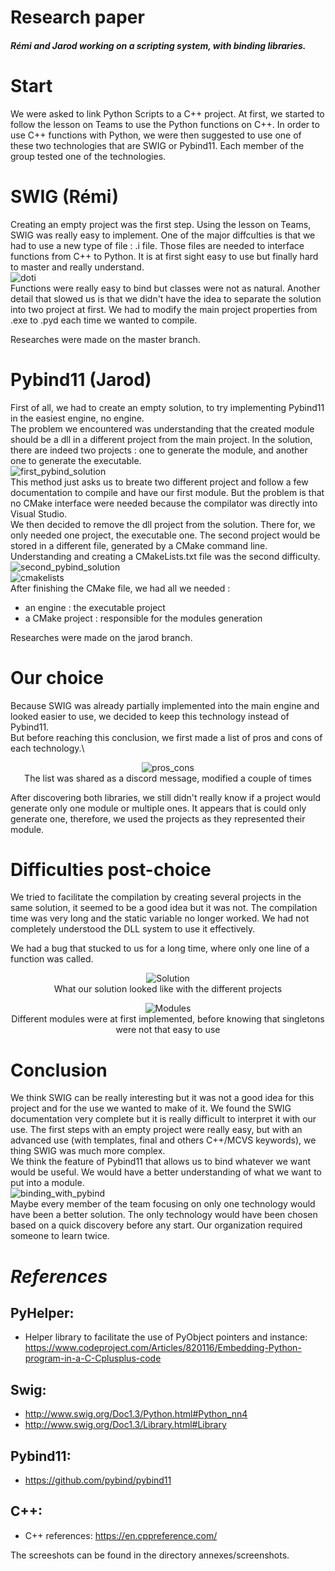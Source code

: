 # **Research paper**
##### Rémi and Jarod working on a scripting system, with binding libraries.
 
# Start
We were asked to link Python Scripts to a C++ project. At first, we started to follow the lesson on Teams to use the Python functions on C++. In order to use C++ functions with Python, we were then suggested to use one of these two technologies that are SWIG or Pybind11. Each member of the group tested one of the technologies.
 
# SWIG (Rémi)
Creating an empty project was the first step. Using the lesson on Teams, SWIG was really easy to implement. One of the major diffculties is that we had to use a new type of file : .i file. Those files are needed to interface functions from C++ to Python. It is at first sight easy to use but finally hard to master and really understand.\
![doti](screenshots/doti_file.png)\
Functions were really easy to bind but classes were not as natural. Another detail that slowed us is that we didn't have the idea to separate the solution into two project at first. We had to modify the main project properties from .exe to .pyd each time we wanted to compile.

Researches were made on the master branch.
 
# Pybind11 (Jarod)
First of all, we had to create an empty solution, to try implementing Pybind11 in the easiest engine, no engine.\
The problem we encountered was understanding that the created module should be a dll in a different project from the main project. In the solution, there are indeed two projects : one to generate the module, and another one to generate the executable.\
![first_pybind_solution](screenshots/first_pybind.png)\
This method just asks us to breate two different project and follow a few documentation to compile and have our first module. But the problem is that no CMake interface were needed because the compilator was directly into Visual Studio.\
We then decided to remove the dll project from the solution. There for, we only needed one project, the executable one. The second project would be stored in a different file, generated by a CMake command line. Understanding and creating a CMakeLists.txt file was the second difficulty.\
![second_pybind_solution](screenshots/second_pybind.png)\
![cmakelists](screenshots/cmakelists.png)\
After finishing the CMake file, we had all we needed :
- an engine : the executable project
- a CMake project : responsible for the modules generation

Researches were made on the jarod branch.
 
# Our choice
Because SWIG was already partially implemented into the main engine and looked easier to use, we decided to keep this technology instead of Pybind11.\
But before reaching this conclusion, we first made a list of pros and cons of each technology.\

<div style="text-align:center">

![pros_cons](screenshots/pros_cons.png)\
The list was shared as a discord message, modified a couple of times

<div style="text-align:left">

After discovering both libraries, we still didn't really know if a project would generate only one module or multiple ones. It appears that is could only generate one, therefore, we used the projects as they represented their module.
 
# Difficulties post-choice
We tried to facilitate the compilation by creating several projects in the same solution, it seemed to be a good idea but it was not. The compilation time was very long and the static variable no longer worked.
We had not completely understood the DLL system to use it effectively.
 
We had a bug that stucked to us for a long time, where only one line of a function was called.
 
<div style="text-align:center">
 
![Solution](screenshots/solutions.png)\
What our solution looked like with the different projects

![Modules](screenshots/modules.png)\
Different modules were at first implemented, before knowing that singletons were not that easy to use
 
<div style="text-align:left">

# Conclusion
We think SWIG can be really interesting but it was not a good idea for this project and for the use we wanted to make of it. We found the SWIG documentation very complete but it is really difficult to interpret it with our use. The first steps with an empty project were really easy, but with an advanced use (with templates, final and others C++/MCVS keywords), we thing SWIG was much more complex.\
We think the feature of Pybind11 that allows us to bind whatever we want would be useful. We would have a better understanding of what we want to put into a module.\
![binding_with_pybind](screenshots/binding_pybind.png)\
Maybe every member of the team focusing on only one technology would have been a better solution. The only technology would have been chosen based on a quick discovery before any start. Our organization required someone to learn twice.
 
***References***
===
PyHelper:
---
- Helper library to facilitate the use of PyObject pointers and instance:
https://www.codeproject.com/Articles/820116/Embedding-Python-program-in-a-C-Cplusplus-code
 
Swig:
---
- http://www.swig.org/Doc1.3/Python.html#Python_nn4
- http://www.swig.org/Doc1.3/Library.html#Library 
 
Pybind11:
---
- https://github.com/pybind/pybind11
 
C++:
---
- C++ references: https://en.cppreference.com/
 
The screeshots can be found in the directory annexes/screenshots.